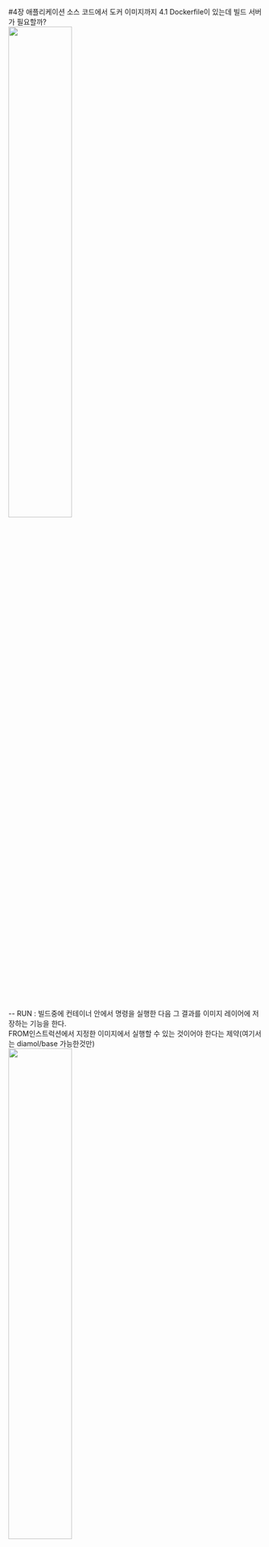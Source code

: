 #4장 애플리케이션 소스 코드에서 도커 이미지까지
4.1 Dockerfile이 있는데 빌드 서버가 필요할까?<br>
<img style="width:50%" src="https://github.com/TeackjinLee/docker/assets/85720454/a4c1cab7-8384-4761-a34f-0bc826c7c77b" />
<br>
-- RUN : 빌드중에 컨테이너 안에서 명령을 실행한 다음 그 결과를 이미지 레이어에 저장하는 기능을 한다.<br>
         FROM인스트럭션에서 지정한 이미지에서 실행할 수 있는 것이어야 한다는 제약(여기서는 diamol/base 가능한것만)<br>
<img style="width:50%" src="https://github.com/TeackjinLee/docker/assets/85720454/5833ce71-45cc-4ca8-9bf9-4cd8eb6417d7" />
<br>
4.2 애플리케이션 빌드 실전 예제: 자바 소스 코드

![image](https://github.com/TeackjinLee/docker/assets/85720454/7211b5ac-614c-449a-8289-5e500cef92e6)
